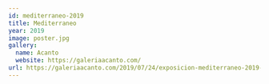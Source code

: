 ```yaml
---
id: mediterraneo-2019
title: Mediterraneo
year: 2019
image: poster.jpg
gallery:
  name: Acanto
  website: https://galeriaacanto.com/
url: https://galeriaacanto.com/2019/07/24/exposicion-mediterraneo-2019-imagenes-de-las-obras/
---
```

